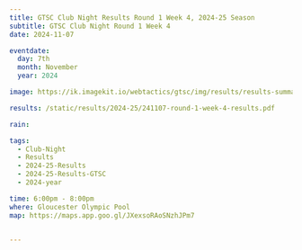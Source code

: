 ```yaml
---
title: GTSC Club Night Results Round 1 Week 4, 2024-25 Season
subtitle: GTSC Club Night Round 1 Week 4
date: 2024-11-07

eventdate:
  day: 7th
  month: November
  year: 2024

image: https://ik.imagekit.io/webtactics/gtsc/img/results/results-summary-4.jpg

results: /static/results/2024-25/241107-round-1-week-4-results.pdf

rain:

tags:
  - Club-Night
  - Results
  - 2024-25-Results
  - 2024-25-Results-GTSC
  - 2024-year

time: 6:00pm - 8:00pm
where: Gloucester Olympic Pool
map: https://maps.app.goo.gl/JXexsoRAoSNzhJPm7


---
```





